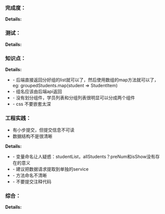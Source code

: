 ### 完成度：


__Details:__



### 测试：


__Details:__



### 知识点：


__Details:__

- \- 后端直接返回分好组的list就可以了，然后使用数组的map方法就可以了，eg: groupedStudents.map(student => StudentItem)
- \- 组名应该由后端api返回
- \- 没有划分组件，学员列表和分组列表很明显可以分成两个组件
- \- css 不要嵌套太深

### 工程实践：
* 有小步提交，但提交信息不可读
* 数据结构不是很清晰

__Details:__

- \- 变量命名让人疑惑：studentList，allStudents？preNum和isShow没有存在的意义
- \- 建议把数据请求提取到单独的service
- \- 方法命名不清晰
- \- 不要提交注释代码

### 综合：


__Details:__



